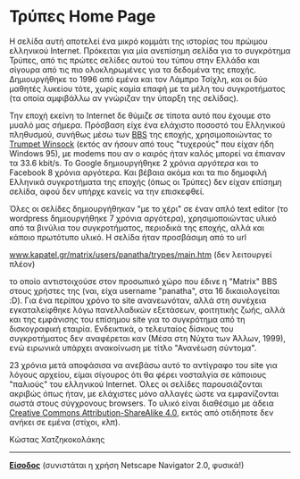# Τρύπες Home Page

Η σελίδα αυτή αποτελεί ένα μικρό κομμάτι της ιστορίας του πρώιμου ελληνικού Internet.
Πρόκειται για μία ανεπίσημη σελίδα για το συγκρότημα Τρύπες, από τις πρώτες
σελίδες αυτού του τύπου στην Ελλάδα και σίγουρα από τις πιο ολοκληρωμένες για τα δεδομένα
της εποχής.
Δημιουργήθηκε το 1996 από εμένα και τον Λάμπρο Τσίχλη, και οι δύο
μαθητές λυκείου τότε, χωρίς καμία επαφή με τα μέλη του συγκροτήματος
(τα οποία αμφιβάλλω αν γνώριζαν την ύπαρξη της σελίδας).

Την εποχή εκείνη το Internet δε θύμιζε σε τίποτα αυτό που έχουμε στο μυαλό μας σήμερα.
Πρόσβαση είχε ένα ελάχιστο ποσοστό του Ελληνικού πληθυσμού,
συνήθως μέσω των [BBS](https://en.wikipedia.org/wiki/Bulletin_board_system) της εποχής, χρησιμοποιώντας το [Trumpet Winsock](https://en.wikipedia.org/wiki/Winsock) (εκτός αν ήσουν από τους "τυχερούς" που είχαν ήδη Windows 95), με modems που αν ο καιρός ήταν καλός μπορεί να έπιαναν τα 33.6 kbit/s. Το Google δημιουργήθηκε 2 χρόνια _αργότερα_ και το Facebook 8 χρόνια αργότερα. Και βέβαια ακόμα και τα πιο δημοφιλή Ελληνικά συγκροτήματα της εποχής (όπως οι Τρύπες) δεν είχαν επίσημη σελίδα, αφού δεν υπήρχε κανείς να την επισκεφθεί.

Όλες οι σελίδες δημιουργήθηκαν "με το χέρι" σε έναν απλό text editor (το wordpress δημιουργήθηκε 7 χρόνια αργότερα), χρησιμοποιώντας
υλικό από τα βινύλια του συγκροτήματος, περιοδικά της εποχής, αλλά και κάποιο πρωτότυπο υλικό.
Η σελίδα ήταν προσβάσιμη από το url

www.kapatel.gr/matrix/users/panatha/trypes/main.htm   (δεν λειτουργεί πλέον)

το οποίο αντιστοιχούσε στον προσωπικό χώρο που έδινε η "Matrix" BBS στους χρήστες της (ναι, είχα username "panatha",
στα 16 δικαιολογείται :D).
Για ένα περίπου χρόνο το site ανανεωνόταν, αλλά στη συνέχεια εγκαταλείφθηκε λόγω πανελλαδικών
εξετάσεων, φοιτητικής ζωής, αλλά και της εμφάνισης του επίσημου site για το συγκρότημα από
τη δισκογραφική εταιρία. Ενδεικτικά, ο τελευταίος δίσκους του συγκροτήματος δεν αναφέρεται καν (Μέσα στη Νύχτα των Άλλων, 1999), ενώ ειρωνικά υπάρχει ανακοίνωση με τίτλο "Ανανέωση σύντομα".

23 χρόνια μετά αποφάσισα να ανεβάσω αυτό το αντίγραφο του site για λόγους αρχείου, είμαι
σίγουρος ότι θα φέρει νοσταλγία σε κάποιους "παλιούς" του ελληνικού Internet.
Όλες οι σελίδες παρουσιάζονται ακριβώς όπως ήταν, με ελάχιστες μόνο αλλαγές ώστε να εμφανίζονται
σωστά στους σύγχρονους browsers.
Το υλικό είναι διαθέσιμο με άδεια [Creative Commons Attribution-ShareAlike 4.0](http://creativecommons.org/licenses/by-sa/4.0/), εκτός από οτιδήποτε δεν ανήκει σε εμένα (στίχοι, κλπ).

Κώστας Χατζηκοκολάκης

___

[**Είσοδος**](https://www.chatzi.org/trypes/) (συνιστάται η χρήση Netscape Navigator 2.0, φυσικά!)

